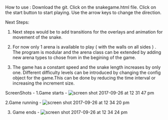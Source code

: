 How to use :
Download the git.
Click on the snakegame.html file.
Click on the start button to start playing.
Use the arrow keys to change the direction.

Next Steps:

1. Next steps would be to add transitions for the overlays and animation for movement of the snake.

2. For now only 1 arena is available to play ( with the walls on all sides ) . The program is modular and the arena class can be extended by adding new arena types to chose from in the begining of the game.

3. The game has a constant speed and the snake length increases by only one. Different difficulty levels can be introduced by changing the config object for the game.This can be done by reducing the time interval or increasing the increment size.

ScreenShots -
1.Game starts - 
![screen shot 2017-09-26 at 12 31 47 pm](https://user-images.githubusercontent.com/12999962/30880670-4195e838-a2b8-11e7-86d1-d119a005f98d.png)

2.Game running - 
![screen shot 2017-09-26 at 12 34 20 pm](https://user-images.githubusercontent.com/12999962/30880732-65f90f7a-a2b8-11e7-9c94-50800622766c.png)

3. Game ends - 
![screen shot 2017-09-26 at 12 34 24 pm](https://user-images.githubusercontent.com/12999962/30880749-76746c14-a2b8-11e7-9061-afcee28a2897.png)

